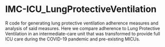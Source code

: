 # IMC-ICU_LungProtectiveVentilation
R code for generating lung protective ventilation adherence measures and analysis of said measures. Here we compare adherence to Lung Protective Ventilation in an intermediate-care unit that was transformed to provide full ICU care during the COVID-19 pandemic and pre-existing MICUs. 
